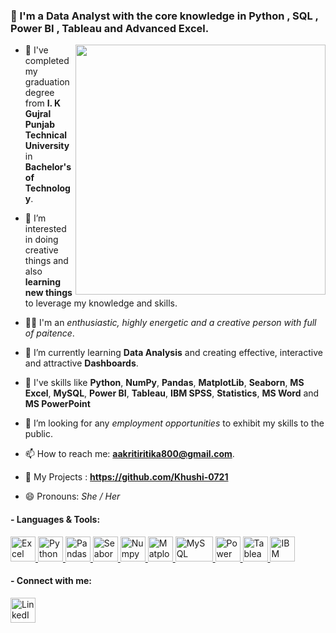 

### 👋 I'm a Data Analyst with the core knowledge in Python , SQL , Power BI , Tableau and Advanced Excel.


<img align="right"  width="400" src="https://i.pinimg.com/736x/97/d4/4b/97d44b6c72d9ee592a504e1e12d223d6.jpg">

- 🏫 I've completed my graduation degree from **I. K Gujral Punjab Technical University** in **Bachelor's of Technology**.
  
- 👀 I’m interested in doing creative things and also **learning new things** to leverage my knowledge and skills.

- 🙍🏻 I'm an *enthusiastic, highly energetic and a creative person with full of paitence*.
  
- 🌱 I’m currently learning **Data Analysis** and creating effective, interactive and attractive **Dashboards**.

- 📑 I've skills like **Python**, **NumPy**, **Pandas**, **MatplotLib**, **Seaborn**, **MS Excel**, **MySQL**, **Power BI**, **Tableau**, **IBM SPSS**, **Statistics**, **MS Word** and **MS PowerPoint**
  
- 💞️ I’m looking for any *employment opportunities* to exhibit my skills to the public.
  
- 📫 How to reach me: **aakritiritika800@gmail.com**.

- 🧾 My Projects : **https://github.com/Khushi-0721**
  
- 😄 Pronouns: *She / Her*
  



#### - Languages & Tools:
<p align="left">
<a href="https://www.microsoft.com/en-in/microsoft-365/p/excel/cfq7ttc0hr4r" target="blank"><img src="https://upload.wikimedia.org/wikipedia/commons/thumb/7/73/Microsoft_Excel_2013-2019_logo.svg/1200px-Microsoft_Excel_2013-2019_logo.svg.png" alt="Excel" width="40" height="40" />
</a> 
<a href="https://www.python.org/" target="blank"><img src="https://cdn-icons-png.flaticon.com/512/5968/5968350.png" alt="Python" width="40" height="40" /> 
</a>
<a href="https://pandas.pydata.org/" target="blank"><img src="https://encrypted-tbn0.gstatic.com/images?q=tbn:ANd9GcTCpCB6Du8H6Lrm5WIbDcdW59uqoSiL-eeTlw&s" alt="Pandas" width="40" height="40" /> 
</a>
<a href="https://seaborn.pydata.org/" target="blank"><img src="https://seaborn.pydata.org/_images/logo-mark-lightbg.svg" alt="Seaborn" width="40" height="40" /> 
</a>
<a href="https://numpy.org/" target="blank"><img src="https://encrypted-tbn0.gstatic.com/images?q=tbn:ANd9GcQJxemkRrkkw2UJqMSjLPuzZEASP6DJSoEW2Q&s" alt="Numpy" width="40" height="40" /> 
</a>
<a href="https://matplotlib.org/" target="blank"><img src="https://upload.wikimedia.org/wikipedia/commons/thumb/8/84/Matplotlib_icon.svg/1200px-Matplotlib_icon.svg.png" alt="Matplotlib" width="40" height="40" /> 
</a>
<a href="https://www.mysql.com/" target="blank"><img src="https://static-00.iconduck.com/assets.00/mysql-original-wordmark-icon-2048x1064-jfbaqrzh.png" alt="MySQL" width="60" height="40" /> 
</a>
<a href="https://www.microsoft.com/en-us/power-platform/products/power-bi" target="blank"><img src="https://static-00.iconduck.com/assets.00/power-bi-icon-384x512-bujnuaon.png" alt="Power BI" width="40" height="40" /> 
</a>
<a href="https://www.tableau.com/" target="blank"><img src="https://cdn.iconscout.com/icon/free/png-256/free-tableau-icon-download-in-svg-png-gif-file-formats--software-logo-freebies-pack-logos-icons-4489897.png" alt="Tableau" width="40" height="40" /> 
</a>
<a href="https://www.ibm.com/spss" target="blank"><img src="https://e7.pngegg.com/pngimages/291/81/png-clipart-e-logo-spss-modeler-ibm-data-analysis-statistics-ibm-blue-text-thumbnail.png" alt="IBM SPSS" width="40" height="40" /> 
</a>
</p>



#### - Connect with me:
<p align="left">
<a href="https://www.linkedin.com/in/khushi-sharma-1ab151273/" target="blank"><img src="https://cdn1.iconfinder.com/data/icons/logotypes/32/circle-linkedin-512.png" alt="LinkedIn" width="40" height="40" />
</a>
</p>
